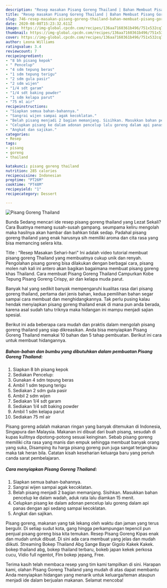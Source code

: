 ```yaml
---
description: "Resep masakan Pisang Goreng Thailand | Bahan Membuat Pisang Goreng Thailand Yang Menggugah Selera"
title: "Resep masakan Pisang Goreng Thailand | Bahan Membuat Pisang Goreng Thailand Yang Menggugah Selera"
slug: 746-resep-masakan-pisang-goreng-thailand-bahan-membuat-pisang-goreng-thailand-yang-menggugah-selera
date: 2020-08-08T15:23:32.611Z
image: https://img-global.cpcdn.com/recipes/136aa7160361b496/751x532cq70/pisang-goreng-thailand-foto-resep-utama.jpg
thumbnail: https://img-global.cpcdn.com/recipes/136aa7160361b496/751x532cq70/pisang-goreng-thailand-foto-resep-utama.jpg
cover: https://img-global.cpcdn.com/recipes/136aa7160361b496/751x532cq70/pisang-goreng-thailand-foto-resep-utama.jpg
author: Leona Williams
ratingvalue: 3.4
reviewcount: 7
recipeingredient:
- "8 bh pisang kepok"
- " Pencelup"
- "4 sdm tepung beras"
- "1 sdm tepung terigu"
- "2 sdm gula pasir"
- "2 sdm wijen"
- "1/4 sdt garam"
- "1/4 sdt baking powder"
- "1 sdm kelapa parut"
- "75 ml air"
recipeinstructions:
- "Siapkan semua bahan-bahannya."
- "Sangrai wijen sampai agak kecoklatan."
- "Belah pisang menjadi 2 bagian memanjang. Sisihkan. Masukkan bahan pencelup ke dalam wadah, aduk rata lalu diamkan 15 menit."
- "Celupkan pisang ke dalam adonan pencelup lalu goreng dalam api panas dengan api sedang sampai kecoklatan."
- "Angkat dan sajikan."
categories:
- Resep
tags:
- pisang
- goreng
- thailand

katakunci: pisang goreng thailand 
nutrition: 285 calories
recipecuisine: Indonesian
preptime: "PT26M"
cooktime: "PT48M"
recipeyield: "1"
recipecategory: Dessert

---
```



![Pisang Goreng Thailand](https://img-global.cpcdn.com/recipes/136aa7160361b496/751x532cq70/pisang-goreng-thailand-foto-resep-utama.jpg)

Bunda Sedang mencari ide resep pisang goreng thailand yang Lezat Sekali? Cara Buatnya memang susah-susah gampang. seumpama keliru mengolah maka hasilnya akan hambar dan bahkan tidak sedap. Padahal pisang goreng thailand yang enak harusnya sih memiliki aroma dan cita rasa yang bisa memancing selera kita.

Title : &#34;Resep Masakan Sehari-hari&#34; Ini adalah video tutorial membuat pisang goreng Thailand yang membuatnya cukup unik dan renyah. Pengolahan pisang goreng bisa dilakukan dengan berbagai cara, pisang molen nah kali ini antero akan bagikan bagaimana membuat pisang goreng khas Thailand. Cara membuat Pisang Goreng Thailand Campurkan Kobe Tepung Pisang Goreng Crispy, air dan kelapa muda parut.

Banyak hal yang sedikit banyak mempengaruhi kualitas rasa dari pisang goreng thailand, pertama dari jenis bahan, kedua pemilihan bahan segar sampai cara membuat dan menghidangkannya. Tak perlu pusing kalau hendak menyiapkan pisang goreng thailand enak di mana pun anda berada, karena asal sudah tahu triknya maka hidangan ini mampu menjadi sajian spesial.


Berikut ini ada beberapa cara mudah dan praktis dalam mengolah pisang goreng thailand yang siap dikreasikan. Anda bisa menyiapkan Pisang Goreng Thailand memakai 10 bahan dan 5 tahap pembuatan. Berikut ini cara untuk membuat hidangannya.

<!--inarticleads1-->

##### Bahan-bahan dan bumbu yang dibutuhkan dalam pembuatan Pisang Goreng Thailand:

1. Siapkan 8 bh pisang kepok
1. Sediakan  Pencelup:
1. Gunakan 4 sdm tepung beras
1. Ambil 1 sdm tepung terigu
1. Sediakan 2 sdm gula pasir
1. Ambil 2 sdm wijen
1. Sediakan 1/4 sdt garam
1. Sediakan 1/4 sdt baking powder
1. Ambil 1 sdm kelapa parut
1. Sediakan 75 ml air


Pisang goreng adalah makanan ringan yang banyak ditemukan di Indonesia, Singapura dan Malaysia. Makanan ini dibuat dari buah pisang, sesudah di kupas kulitnya dipotong-potong sesuai keinginan. Sebab pisang goreng memiliki cita rasa yang manis dan empuk sehingga membuat banyak orang yang suka, Disamping itu harga pisang goreng pun juga sangat terjangkau maka tak heran bila. Catatan kisah keseharian keluarga baru yang penuh canda sarat pembelajaran. 

<!--inarticleads2-->

##### Cara menyiapkan Pisang Goreng Thailand:

1. Siapkan semua bahan-bahannya.
1. Sangrai wijen sampai agak kecoklatan.
1. Belah pisang menjadi 2 bagian memanjang. Sisihkan. Masukkan bahan pencelup ke dalam wadah, aduk rata lalu diamkan 15 menit.
1. Celupkan pisang ke dalam adonan pencelup lalu goreng dalam api panas dengan api sedang sampai kecoklatan.
1. Angkat dan sajikan.


Pisang goreng, makanan yang tak lekang oleh waktu dan jaman yang terus bergulir. Di setiap sudut kota, gang hingga perkampungan tepencil pun penjual pisang goreng bisa kita temukan. Resep Pisang Goreng Kipas enak dan mudah untuk dibuat. Di sini ada cara membuat yang jelas dan mudah diikuti. Streaming Bokep Thailand Abg Sange Bayar Gigolo Kakek Kakek. bokep thailand abg, bokep thailand terbaru, bokeb japan kekek perkosa cucu, Vidio full ngentot, Flm bokep jepang, Free. 

Terima kasih telah membaca resep yang tim kami tampilkan di sini. Harapan kami, olahan Pisang Goreng Thailand yang mudah di atas dapat membantu Anda menyiapkan hidangan yang menarik untuk keluarga/teman ataupun menjadi ide dalam berjualan makanan. Selamat mencoba!
